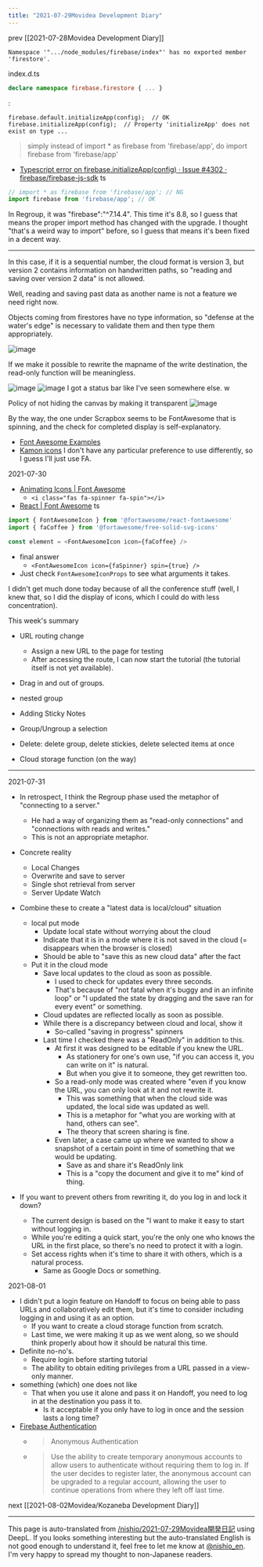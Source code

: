 ```yaml
---
title: "2021-07-29Movidea Development Diary"
---
```


prev  [[2021-07-28Movidea Development Diary]]

`Namespace '".../node_modules/firebase/index"' has no exported member 'firestore'.`

index.d.ts

```typescript
declare namespace firebase.firestore { ... }
```


:

```
firebase.default.initializeApp(config);  // OK
firebase.initializeApp(config);  // Property 'initializeApp' does not exist on type ...
```


> simply instead of import * as firebase from 'firebase/app', do import firebase from 'firebase/app'
- [Typescript error on firebase.initializeApp(config) · Issue #4302 · firebase/firebase-js-sdk](https://github.com/firebase/firebase-js-sdk/issues/4302)
ts

```typescript
// import * as firebase from 'firebase/app'; // NG
import firebase from 'firebase/app'; // OK
```


In Regroup, it was "firebase":"^7.14.4". This time it's 8.8, so I guess that means the proper import method has changed with the upgrade.
I thought "that's a weird way to import" before, so I guess that means it's been fixed in a decent way.

---
In this case, if it is a sequential number, the cloud format is version 3, but version 2 contains information on handwritten paths, so "reading and saving over version 2 data" is not allowed.

Well, reading and saving past data as another name is not a feature we need right now.

Objects coming from firestores have no type information, so "defense at the water's edge" is necessary to validate them and then type them appropriately.

![image](https://gyazo.com/6482e4980895c043be0538121ce2d65c/thumb/1000)

If we make it possible to rewrite the mapname of the write destination, the read-only function will be meaningless.

![image](https://gyazo.com/8378e636437df078c33a967b7cb36d23/thumb/1000)
![image](https://gyazo.com/7de35162d80a08483b62f1a91e74b453/thumb/1000)
I got a status bar like I've seen somewhere else. w

Policy of not hiding the canvas by making it transparent
![image](https://gyazo.com/483a9ed21166434fda05fc57ee88ba81/thumb/1000)

By the way, the one under Scrapbox seems to be FontAwesome that is spinning, and the check for completed display is self-explanatory.
- [Font Awesome Examples](https://fontawesome.com/v4.7/examples/)
- [Kamon icons](https://nota.github.io/kamon/example/)
I don't have any particular preference to use differently, so I guess I'll just use FA.

2021-07-30
- [Animating Icons | Font Awesome](https://fontawesome.com/v5.15/how-to-use/on-the-web/styling/animating-icons)
    - `<i class="fas fa-spinner fa-spin"></i>`
- [React | Font Awesome](https://fontawesome.com/v5.15/how-to-use/on-the-web/using-with/react)
ts

```typescript
import { FontAwesomeIcon } from '@fortawesome/react-fontawesome'
import { faCoffee } from '@fortawesome/free-solid-svg-icons'

const element = <FontAwesomeIcon icon={faCoffee} />
```

- final answer
    - `<FontAwesomeIcon icon={faSpinner} spin={true} />`
- Just check `FontAwesomeIconProps` to see what arguments it takes.

I didn't get much done today because of all the conference stuff (well, I knew that, so I did the display of icons, which I could do with less concentration).


This week's summary
- URL routing change
    - Assign a new URL to the page for testing
    - After accessing the route, I can now start the tutorial (the tutorial itself is not yet available).

- Drag in and out of groups.
- nested group

- Adding Sticky Notes
- Group/Ungroup a selection
- Delete: delete group, delete stickies, delete selected items at once

- Cloud storage function (on the way)

---
2021-07-31
- In retrospect, I think the Regroup phase used the metaphor of "connecting to a server."
    - He had a way of organizing them as "read-only connections" and "connections with reads and writes."
    - This is not an appropriate metaphor.
- Concrete reality
    - Local Changes
    - Overwrite and save to server
    - Single shot retrieval from server
    - Server Update Watch
- Combine these to create a "latest data is local/cloud" situation
    - local put mode
        - Update local state without worrying about the cloud
        - Indicate that it is in a mode where it is not saved in the cloud (= disappears when the browser is closed)
        - Should be able to "save this as new cloud data" after the fact
    - Put it in the cloud mode
        - Save local updates to the cloud as soon as possible.
            - I used to check for updates every three seconds.
            - That's because of "not fatal when it's buggy and in an infinite loop" or "I updated the state by dragging and the save ran for every event" or something.
        - Cloud updates are reflected locally as soon as possible.
        - While there is a discrepancy between cloud and local, show it
            - So-called "saving in progress" spinners
        - Last time I checked there was a "ReadOnly" in addition to this.
            - At first it was designed to be editable if you knew the URL.
                - As stationery for one's own use, "if you can access it, you can write on it" is natural.
                - But when you give it to someone, they get rewritten too.
            - So a read-only mode was created where "even if you know the URL, you can only look at it and not rewrite it.
                - This was something that when the cloud side was updated, the local side was updated as well.
                - This is a metaphor for "what you are working with at hand, others can see".
                - The theory that screen sharing is fine.
            - Even later, a case came up where we wanted to show a snapshot of a certain point in time of something that we would be updating.
                - Save as and share it's ReadOnly link
                - This is a "copy the document and give it to me" kind of thing.

- If you want to prevent others from rewriting it, do you log in and lock it down?
    - The current design is based on the "I want to make it easy to start without logging in.
    - While you're editing a quick start, you're the only one who knows the URL in the first place, so there's no need to protect it with a login.
    - Set access rights when it's time to share it with others, which is a natural process.
        - Same as Google Docs or something.

2021-08-01
- I didn't put a login feature on Handoff to focus on being able to pass URLs and collaboratively edit them, but it's time to consider including logging in and using it as an option.
    - If you want to create a cloud storage function from scratch.
    - Last time, we were making it up as we went along, so we should think properly about how it should be natural this time.
- Definite no-no's.
    - Require login before starting tutorial
    - The ability to obtain editing privileges from a URL passed in a view-only manner.
- something (which) one does not like
    - That when you use it alone and pass it on Handoff, you need to log in at the destination you pass it to.
        - Is it acceptable if you only have to log in once and the session lasts a long time?
- [Firebase Authentication](https://firebase.google.com/docs/auth?hl=ja)
    - > Anonymous Authentication
    - >  Use the ability to create temporary anonymous accounts to allow users to authenticate without requiring them to log in. If the user decides to register later, the anonymous account can be upgraded to a regular account, allowing the user to continue operations from where they left off last time.

next  [[2021-08-02Movidea/Kozaneba Development Diary]]

---
This page is auto-translated from [/nishio/2021-07-29Movidea開発日記](https://scrapbox.io/nishio/2021-07-29Movidea開発日記) using DeepL. If you looks something interesting but the auto-translated English is not good enough to understand it, feel free to let me know at [@nishio_en](https://twitter.com/nishio_en). I'm very happy to spread my thought to non-Japanese readers.